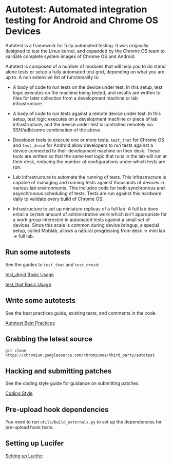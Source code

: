 # Autotest: Automated integration testing for Android and Chrome OS Devices

Autotest is a framework for fully automated testing. It was originally designed
to test the Linux kernel, and expanded by the Chrome OS team to validate
complete system images of Chrome OS and Android.

Autotest is composed of a number of modules that will help you to do stand alone
tests or setup a fully automated test grid, depending on what you are up to.
A non extensive list of functionality is:

* A body of code to run tests on the device under test.  In this setup, test
  logic executes on the machine being tested, and results are written to files
  for later collection from a development machine or lab infrastructure.

* A body of code to run tests against a remote device under test.  In this
  setup, test logic executes on a development machine or piece of lab
  infrastructure, and the device under test is controlled remotely via
  SSH/adb/some combination of the above.

* Developer tools to execute one or more tests.  `test_that` for Chrome OS and
  `test_droid` for Android allow developers to run tests against a device
  connected to their development machine on their desk.  These tools are written
  so that the same test logic that runs in the lab will run at their desk,
  reducing the number of configurations under which tests are run.

* Lab infrastructure to automate the running of tests.  This infrastructure is
  capable of managing and running tests against thousands of devices in various
  lab environments. This includes code for both synchronous and asynchronous
  scheduling of tests.  Tests are run against this hardware daily to validate
  every build of Chrome OS.

* Infrastructure to set up miniature replicas of a full lab.  A full lab does
  entail a certain amount of administrative work which isn't appropriate for
  a work group interested in automated tests against a small set of devices.
  Since this scale is common during device bringup, a special setup, called
  Moblab, allows a natural progressing from desk -> mini lab -> full lab.

## Run some autotests

See the guides to `test_that` and `test_droid`:

[test\_droid Basic Usage](docs/test-droid.md)

[test\_that Basic Usage](docs/test-that.md)

## Write some autotests

See the best practices guide, existing tests, and comments in the code.

[Autotest Best Practices](docs/best-practices.md)


## Grabbing the latest source

`git clone https://chromium.googlesource.com/chromiumos/third_party/autotest`

## Hacking and submitting patches

See the coding style guide for guidance on submitting patches.

[Coding Style](docs/coding-style.md)

## Pre-upload hook dependencies

You need to run `utils/build_externals.py` to set up the dependencies
for pre-upload hook tests.

## Setting up Lucifer

[Setting up Lucifer](docs/lucifer-setup.md)
